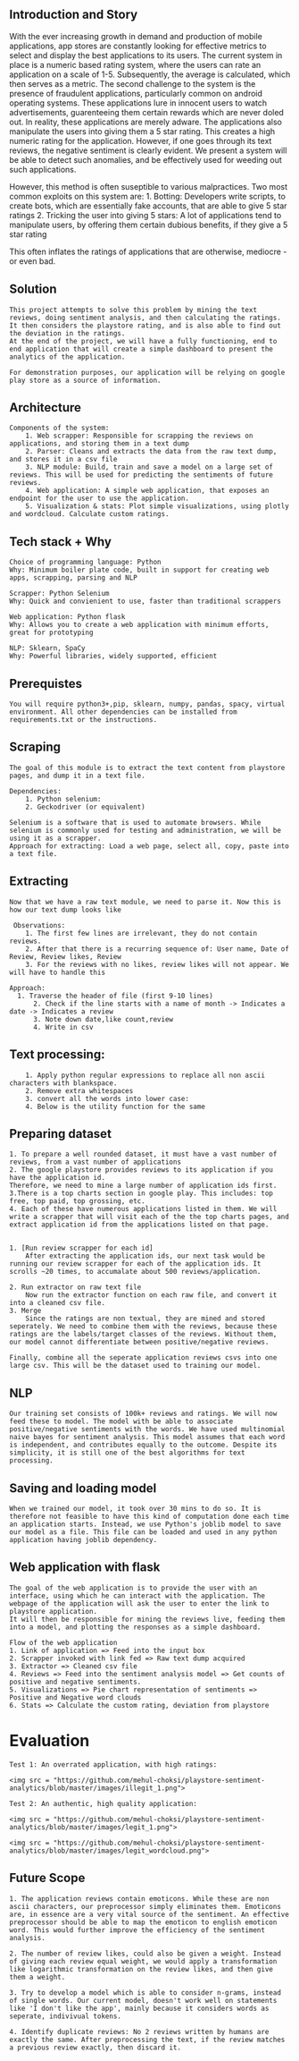 ## Introduction and Story

With the ever increasing growth in demand and production of mobile applications, app stores are constantly looking for effective metrics to select and display the best applications to its users. The current system in place is a numeric based rating system, where the users can rate an application on a scale of 1-5. Subsequently, the average is calculated, which then serves as a metric. The second challenge to the system is the presence of fraudulent applications, particularly common on android operating systems. These applications lure in innocent users to watch advertisements, guarenteeing them certain rewards which are never doled out. In reality, these applications are merely adware. The applications also manipulate the users into giving them a 5 star rating. This creates a high numeric rating for the application. However, if one goes through its text reviews, the negative sentiment is clearly evident. We present a system will be able to detect such anomalies, and be effectively used for weeding out such applications.

However, this method is often suseptible to various malpractices. Two most common exploits on this system are:
	1. Botting: Developers write scripts, to create bots, which are essentially fake accounts, that are able to give 5 star ratings
	2. Tricking the user into giving 5 stars: A lot of applications tend to manipulate users, by offering them certain dubious benefits, if they give a 5 star rating

This often inflates the ratings of applications that are otherwise, mediocre - or even bad.

## Solution

	This project attempts to solve this problem by mining the text reviews, doing sentiment analysis, and then calculating the ratings. It then considers the playstore rating, and is also able to find out the deviation in the ratings.
	At the end of the project, we will have a fully functioning, end to end application that will create a simple dashboard to present the analytics of the application.

	For demonstration purposes, our application will be relying on google play store as a source of information.

## Architecture

	Components of the system:
		1. Web scrapper: Responsible for scrapping the reviews on applications, and storing them in a text dump
		2. Parser: Cleans and extracts the data from the raw text dump, and stores it in a csv file
		3. NLP module: Build, train and save a model on a large set of reviews. This will be used for predicting the sentiments of future reviews.
		4. Web application: A simple web application, that exposes an endpoint for the user to use the application. 
		5. Visualization & stats: Plot simple visualizations, using plotly and wordcloud. Calculate custom ratings.
		
## Tech stack + Why 

	Choice of programming language: Python
	Why: Minimum boiler plate code, built in support for creating web apps, scrapping, parsing and NLP

	Scrapper: Python Selenium
	Why: Quick and convienient to use, faster than traditional scrappers

	Web application: Python flask
	Why: Allows you to create a web application with minimum efforts, great for prototyping

	NLP: Sklearn, SpaCy
	Why: Powerful libraries, widely supported, efficient 

## Prerequistes
	You will require python3+,pip, sklearn, numpy, pandas, spacy, virtual environment. All other dependencies can be installed from requirements.txt or the instructions.

## Scraping

	The goal of this module is to extract the text content from playstore pages, and dump it in a text file.

	Dependencies:
		1. Python selenium:
		2. Geckodriver (or equivalent)

	Selenium is a software that is used to automate browsers. While selenium is commonly used for testing and administration, we will be using it as a scrapper.
	Approach for extracting: Load a web page, select all, copy, paste into a text file.
  
## Extracting

	Now that we have a raw text module, we need to parse it. Now this is how our text dump looks like
	
	 Observations:
		1. The first few lines are irrelevant, they do not contain reviews.
		2. After that there is a recurring sequence of: User name, Date of Review, Review likes, Review
		3. For the reviews with no likes, review likes will not appear. We will have to handle this

	Approach:
      1. Traverse the header of file (first 9-10 lines)
		  2. Check if the line starts with a name of month -> Indicates a date -> Indicates a review
		  3. Note down date,like count,review
		  4. Write in csv

## Text processing: 
		1. Apply python regular expressions to replace all non ascii characters with blankspace.
		2. Remove extra whitespaces
		3. convert all the words into lower case:
		4. Below is the utility function for the same
	
	
## Preparing dataset
	1. To prepare a well rounded dataset, it must have a vast number of reviews, from a vast number of applications
	2. The google playstore provides reviews to its application if you have the application id.
	Therefore, we need to mine a large number of application ids first.
	3.There is a top charts section in google play. This includes: top free, top paid, top grossing, etc.
	4. Each of these have numerous applications listed in them. We will write a scrapper that will visit each of the the top charts pages, and extract application id from the applications listed on that page.
  
  
	1. [Run review scrapper for each id]
		After extracting the application ids, our next task would be running our review scrapper for each of the application ids. It scrolls ~20 times, to accumalate about 500 reviews/application.

	2. Run extractor on raw text file
		Now run the extractor function on each raw file, and convert it into a cleaned csv file.
	3. Merge
		Since the ratings are non textual, they are mined and stored seperately. We need to combine them with the reviews, because these ratings are the labels/target classes of the reviews. Without them, our model cannot differentiate between positive/negative reviews.
		
	Finally, combine all the seperate application reviews csvs into one large csv. This will be the dataset used to training our model.
## NLP
	Our training set consists of 100k+ reviews and ratings. We will now feed these to model. The model with be able to associate positive/negative sentiments with the words. We have used multinomial naive bayes for sentiment analysis. This model assumes that each word is independent, and contributes equally to the outcome. Despite its simplicity, it is still one of the best algorithms for text processing.

## Saving and loading model 

	When we trained our model, it took over 30 mins to do so. It is therefore not feasible to have this kind of computation done each time an application starts. Instead, we use Python's joblib model to save our model as a file. This file can be loaded and used in any python application having joblib dependency.

	
## Web application with flask

	The goal of the web application is to provide the user with an interface, using which he can interact with the application. The webpage of the application will ask the user to enter the link to playstore application. 
	It will then be responsible for mining the reviews live, feeding them into a model, and plotting the responses as a simple dashboard.

	Flow of the web application
	1. Link of application => Feed into the input box
	2. Scrapper invoked with link fed => Raw text dump acquired
	3. Extractor => Cleaned csv file
	4. Reviews => Feed into the sentiment analysis model => Get counts of positive and negative sentiments.
	5. Visualizations => Pie chart representation of sentiments => Positive and Negative word clouds
	6. Stats => Calculate the custom rating, deviation from playstore

# Evaluation
	Test 1: An overrated application, with high ratings:

	<img src = "https://github.com/mehul-choksi/playstore-sentiment-analytics/blob/master/images/illegit_1.png">

	Test 2: An authentic, high quality application:

	<img src = "https://github.com/mehul-choksi/playstore-sentiment-analytics/blob/master/images/legit_1.png">
	
	<img src = "https://github.com/mehul-choksi/playstore-sentiment-analytics/blob/master/images/legit_wordcloud.png">
## Future Scope
	1. The application reviews contain emoticons. While these are non ascii characters, our preprocessor simply eliminates them. Emoticons are, in essence are a very vital source of the sentiment. An effective preprocessor should be able to map the emoticon to english emoticon word. This would further improve the efficiency of the sentiment analysis.

	2. The number of review likes, could also be given a weight. Instead of giving each review equal weight, we would apply a transformation like logarithmic transformation on the review likes, and then give them a weight.

	3. Try to develop a model which is able to consider n-grams, instead of single words. Our current model, doesn't work well on statements like 'I don't like the app', mainly because it considers words as seperate, indivivual tokens.

	4. Identify duplicate reviews: No 2 reviews written by humans are exactly the same. After preprocessing the text, if the review matches a previous review exactly, then discard it.
